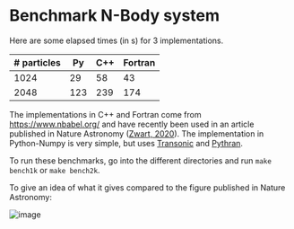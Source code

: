 # Benchmark N-Body system

Here are some elapsed times (in s) for 3 implementations.

| # particles |  Py | C++ | Fortran |
|-------------|-----|-----|---------|
|     1024    |  29 |  58 |   43    |
|     2048    | 123 | 239 |  174    |

The implementations in C++ and Fortran come from https://www.nbabel.org/ and
have recently been used in an article published in Nature Astronomy ([Zwart,
2020](https://arxiv.org/pdf/2009.11295.pdf)). The implementation in
Python-Numpy is very simple, but uses
[Transonic](https://transonic.readthedocs.io) and
[Pythran](https://pythran.readthedocs.io).

To run these benchmarks, go into the different directories and run `make
bench1k` or `make bench2k`.

To give an idea of what it gives compared to the figure published in Nature Astronomy:

![image](https://raw.githubusercontent.com/paugier/nbabel/master/py/fig/fig_ecolo_impact_transonic.png)
